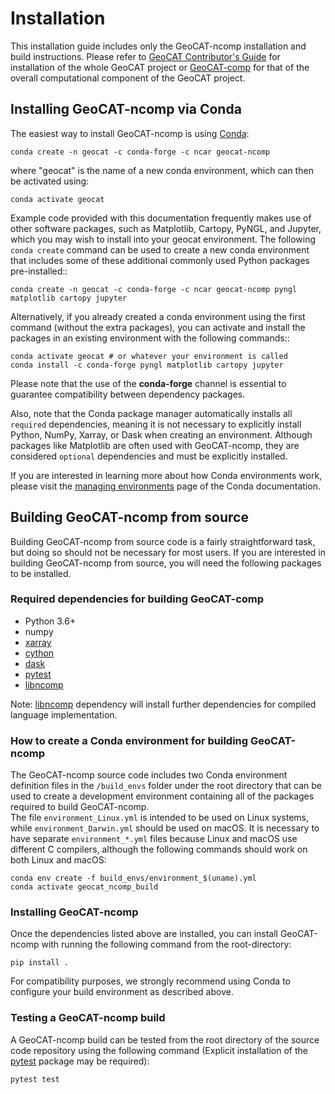 # Installation

This installation guide includes only the GeoCAT-ncomp installation and build instructions. 
Please refer to [GeoCAT Contributor's Guide](https://geocat.ucar.edu/pages/contributing.html) for 
installation of the whole GeoCAT project or [GeoCAT-comp](https://github.com/NCAR/geocat-comp) for 
that of the overall computational component of the GeoCAT project.
  

## Installing GeoCAT-ncomp via Conda

The easiest way to install GeoCAT-ncomp is using
[Conda](http://conda.pydata.org/docs/):

    conda create -n geocat -c conda-forge -c ncar geocat-ncomp

where "geocat" is the name of a new conda environment, which can then be
activated using:

    conda activate geocat

Example code provided with this documentation frequently makes use of other
software packages, such as Matplotlib, Cartopy, PyNGL, and Jupyter, which you
may wish to install into your geocat environment.  The following `conda create`
command can be used to create a new conda environment that includes some of
these additional commonly used Python packages pre-installed::

    conda create -n geocat -c conda-forge -c ncar geocat-ncomp pyngl matplotlib cartopy jupyter

Alternatively, if you already created a conda environment using the first
command (without the extra packages), you can activate and install the packages
in an existing environment with the following commands::

    conda activate geocat # or whatever your environment is called
    conda install -c conda-forge pyngl matplotlib cartopy jupyter

Please note that the use of the **conda-forge** channel is essential to guarantee
compatibility between dependency packages.

Also, note that the Conda package manager automatically installs all `required`
dependencies, meaning it is not necessary to explicitly install Python, NumPy,
Xarray, or Dask when creating an environment.  Although packages like Matplotlib
are often used with GeoCAT-ncomp, they are considered `optional` dependencies and
must be explicitly installed.

If you are interested in learning more about how Conda environments work, please visit the 
[managing environments](https://docs.conda.io/projects/conda/en/latest/user-guide/tasks/manage-environments.html) 
page of the Conda documentation.


## Building GeoCAT-ncomp from source

Building GeoCAT-ncomp from source code is a fairly straightforward task, but
doing so should not be necessary for most users. If you are interested in
building GeoCAT-ncomp from source, you will need the following packages to be
installed.

### Required dependencies for building GeoCAT-comp

- Python 3.6+
- numpy
- [xarray](http://xarray.pydata.org/en/stable/)
- [cython](https://cython.org/)
- [dask](https://dask.org/)
- [pytest](https://docs.pytest.org/en/stable/)
- [libncomp](http://github.com/NCAR/libncomp/)
    
Note: [libncomp](http://github.com/NCAR/libncomp/) dependency will install 
further dependencies for compiled language implementation.

### How to create a Conda environment for building GeoCAT-ncomp

The GeoCAT-ncomp source code includes two Conda environment definition files in
the `/build_envs` folder under the root directory that can be used to create a 
development environment containing all of the packages required to build GeoCAT-ncomp.  
The file `environment_Linux.yml` is intended to be used on Linux systems, while
`environment_Darwin.yml` should be used on macOS.  It is necessary to have
separate `environment_*.yml` files because Linux and macOS use different C
compilers, although the following commands should work on both Linux and macOS:

    conda env create -f build_envs/environment_$(uname).yml
    conda activate geocat_ncomp_build


### Installing GeoCAT-ncomp
 
Once the dependencies listed above are installed, you can install GeoCAT-ncomp
with running the following command from the root-directory:

    pip install .

For compatibility purposes, we strongly recommend using Conda to
configure your build environment as described above.


### Testing a GeoCAT-ncomp build

A GeoCAT-ncomp build can be tested from the root directory of the source code
repository using the following command (Explicit installation of the 
[pytest](https://docs.pytest.org/en/stable/) package may be required):

    pytest test
